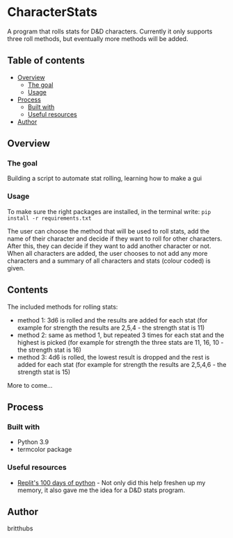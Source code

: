 # CharacterStats
A program that rolls stats for D&D characters. Currently it only supports three roll methods,
but eventually more methods will be added.

## Table of contents
- [Overview](#overview)
  - [The goal](#the-goal)
  - [Usage](#usage)
- [Process](#process)
  - [Built with](#built-with)
  - [Useful resources](#useful-resources)
- [Author](#author)

## Overview

### The goal

Building a script to automate stat rolling, learning how to make a gui

### Usage
To make sure the right packages are installed, in the terminal write: ```pip install -r requirements.txt```

The user can choose the method that will be used to roll stats, 
add the name of their character and decide if they want to roll for other characters. 
After this, they can decide if they want to add another character or not. When all characters are added,
the user chooses to not add any more characters and a summary of all characters and stats (colour coded)
is given.

## Contents
The included methods for rolling stats:
- method 1: 3d6 is rolled and the results are added for each stat (for example for strength the results are 2,5,4 - the strength stat is 11)
- method 2: same as method 1, but repeated 3 times for each stat and the highest is picked (for example for strength the three stats are 11, 16, 10 - the strength stat is 16)
- method 3: 4d6 is rolled, the lowest result is dropped and the rest is added for each stat (for example for strength the results are 2,5,4,6 - the strength stat is 15)

More to come...

## Process

### Built with

- Python 3.9
- termcolor package

### Useful resources

- [Replit's 100 days of python](https://replit.com/learn/100-days-of-python/) - Not only did this help freshen up my memory, it also gave me the idea for a D&D stats program.

## Author
britthubs
